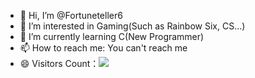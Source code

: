 - 👋 Hi, I’m @Fortuneteller6
- 👀 I’m interested in Gaming(Such as Rainbow Six, CS...)
- 🌱 I’m currently learning C(New Programmer)
- 📫 How to reach me: You can't reach me
- 😄 Visitors Count：<img src="https://profile-counter.glitch.me/Fortuneteller6/count.svg" />

